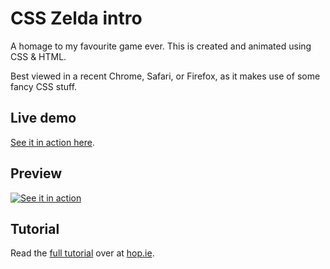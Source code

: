 # CSS Zelda intro

A homage to my favourite game ever. This is created and animated using CSS & HTML.

Best viewed in a recent Chrome, Safari, or Firefox, as it makes use of some fancy CSS stuff.

## Live demo

[See it in action here](http://hop.ie/zelda).

## Preview

<a href="http://hop.ie/zelda"><img src="http://hop.ie/images/posts/zelda.png?v=2" alt="See it in action" /></a>

## Tutorial

Read the [full tutorial](http://hop.ie/blog/zelda) over at [hop.ie](http://hop.ie).